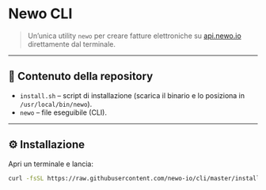# Newo CLI

> Un’unica utility `newo` per creare fatture elettroniche su [api.newo.io](https://api.newo.io) direttamente dal terminale.

---

## 📂 Contenuto della repository

- `install.sh` – script di installazione (scarica il binario e lo posiziona in `/usr/local/bin/newo`).
- `newo` – file eseguibile (CLI).

---

## ⚙️ Installazione

Apri un terminale e lancia:

```bash
curl -fsSL https://raw.githubusercontent.com/newo-io/cli/master/install.sh | bash
